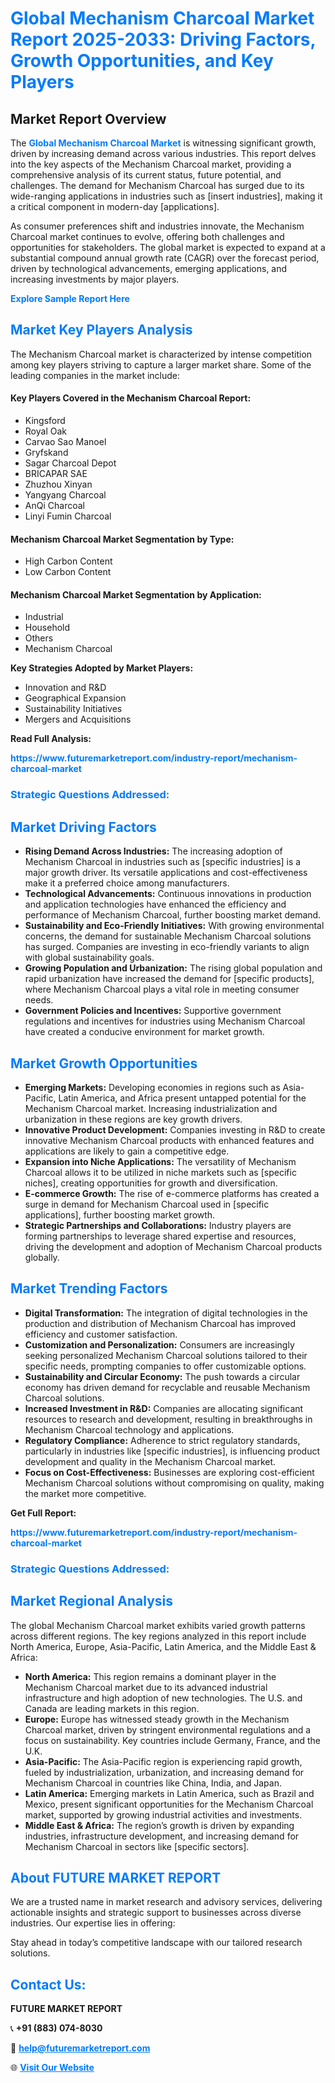 <h1 style="color: #007BFF;">Global Mechanism Charcoal Market Report 2025-2033: Driving Factors, Growth Opportunities, and Key Players</h1>

<section id="overview">
<h2>Market Report Overview</h2>
<p>The <a href="https://www.futuremarketreport.com/industry-report/mechanism-charcoal-market" style="color: #007BFF; text-decoration: none;"><strong>Global Mechanism Charcoal Market</strong></a> is witnessing significant growth, driven by increasing demand across various industries. This report delves into the key aspects of the Mechanism Charcoal market, providing a comprehensive analysis of its current status, future potential, and challenges. The demand for Mechanism Charcoal has surged due to its wide-ranging applications in industries such as [insert industries], making it a critical component in modern-day [applications].</p>
<p>As consumer preferences shift and industries innovate, the Mechanism Charcoal market continues to evolve, offering both challenges and opportunities for stakeholders. The global market is expected to expand at a substantial compound annual growth rate (CAGR) over the forecast period, driven by technological advancements, emerging applications, and increasing investments by major players.</p>
</section>

<section id="overview">
<p><a href="https://www.futuremarketreport.com/request-sample/reportId=120067" style="color: #007BFF; text-decoration: none;"><strong>Explore Sample Report Here</strong></a></p>
</section>

<section id="key-players">
<h2 style="color: #007BFF;">Market Key Players Analysis</h2>
<p>The Mechanism Charcoal market is characterized by intense competition among key players striving to capture a larger market share. Some of the leading companies in the market include:</p>
<h4>Key Players Covered in the Mechanism Charcoal Report:</h4>
<ul><li>Kingsford</li><li>Royal Oak</li><li>Carvao Sao Manoel</li><li>Gryfskand</li><li>Sagar Charcoal Depot</li><li>BRICAPAR SAE</li><li>Zhuzhou Xinyan</li><li>Yangyang Charcoal</li><li>AnQi Charcoal</li><li>Linyi Fumin Charcoal</li></ul>
<h4>Mechanism Charcoal Market Segmentation by Type:</h4>
<ul><li>High Carbon Content</li><li>Low Carbon Content</li></ul>

<h4>Mechanism Charcoal Market Segmentation by Application:</h4>
<ul><li>Industrial</li><li>Household</li><li>Others</li><li>Mechanism Charcoal</li></ul>
<p><strong>Key Strategies Adopted by Market Players:</strong></p>
<ul>
<li>Innovation and R&D</li>
<li>Geographical Expansion</li>
<li>Sustainability Initiatives</li>
<li>Mergers and Acquisitions</li>
</ul>
</section>

<section>
<p><strong>Read Full Analysis: </strong></p><a href="https://www.futuremarketreport.com/industry-report/mechanism-charcoal-market" style="color: #007BFF; text-decoration: none;"><strong>https://www.futuremarketreport.com/industry-report/mechanism-charcoal-market</strong></a>
<h3 style="color: #007BFF;">Strategic Questions Addressed:</h3>
</section>

<section id="driving-factors">
<h2 style="color: #007BFF;">Market Driving Factors</h2>
<ul>
<li><strong>Rising Demand Across Industries:</strong> The increasing adoption of Mechanism Charcoal in industries such as [specific industries] is a major growth driver. Its versatile applications and cost-effectiveness make it a preferred choice among manufacturers.</li>
<li><strong>Technological Advancements:</strong> Continuous innovations in production and application technologies have enhanced the efficiency and performance of Mechanism Charcoal, further boosting market demand.</li>
<li><strong>Sustainability and Eco-Friendly Initiatives:</strong> With growing environmental concerns, the demand for sustainable Mechanism Charcoal solutions has surged. Companies are investing in eco-friendly variants to align with global sustainability goals.</li>
<li><strong>Growing Population and Urbanization:</strong> The rising global population and rapid urbanization have increased the demand for [specific products], where Mechanism Charcoal plays a vital role in meeting consumer needs.</li>
<li><strong>Government Policies and Incentives:</strong> Supportive government regulations and incentives for industries using Mechanism Charcoal have created a conducive environment for market growth.</li>
</ul>
</section>

<section id="growth-opportunities">
<h2 style="color: #007BFF;">Market Growth Opportunities</h2>
<ul>
<li><strong>Emerging Markets:</strong> Developing economies in regions such as Asia-Pacific, Latin America, and Africa present untapped potential for the Mechanism Charcoal market. Increasing industrialization and urbanization in these regions are key growth drivers.</li>
<li><strong>Innovative Product Development:</strong> Companies investing in R&D to create innovative Mechanism Charcoal products with enhanced features and applications are likely to gain a competitive edge.</li>
<li><strong>Expansion into Niche Applications:</strong> The versatility of Mechanism Charcoal allows it to be utilized in niche markets such as [specific niches], creating opportunities for growth and diversification.</li>
<li><strong>E-commerce Growth:</strong> The rise of e-commerce platforms has created a surge in demand for Mechanism Charcoal used in [specific applications], further boosting market growth.</li>
<li><strong>Strategic Partnerships and Collaborations:</strong> Industry players are forming partnerships to leverage shared expertise and resources, driving the development and adoption of Mechanism Charcoal products globally.</li>
</ul>
</section>

<section id="trending-factors">
<h2 style="color: #007BFF;">Market Trending Factors</h2>
<ul>
<li><strong>Digital Transformation:</strong> The integration of digital technologies in the production and distribution of Mechanism Charcoal has improved efficiency and customer satisfaction.</li>
<li><strong>Customization and Personalization:</strong> Consumers are increasingly seeking personalized Mechanism Charcoal solutions tailored to their specific needs, prompting companies to offer customizable options.</li>
<li><strong>Sustainability and Circular Economy:</strong> The push towards a circular economy has driven demand for recyclable and reusable Mechanism Charcoal solutions.</li>
<li><strong>Increased Investment in R&D:</strong> Companies are allocating significant resources to research and development, resulting in breakthroughs in Mechanism Charcoal technology and applications.</li>
<li><strong>Regulatory Compliance:</strong> Adherence to strict regulatory standards, particularly in industries like [specific industries], is influencing product development and quality in the Mechanism Charcoal market.</li>
<li><strong>Focus on Cost-Effectiveness:</strong> Businesses are exploring cost-efficient Mechanism Charcoal solutions without compromising on quality, making the market more competitive.</li>
</ul>
</section>

<section>
<p><strong>Get Full Report: </strong></p><a href="https://www.futuremarketreport.com/industry-report/mechanism-charcoal-market" style="color: #007BFF; text-decoration: none;"><strong>https://www.futuremarketreport.com/industry-report/mechanism-charcoal-market</strong></a>
<h3 style="color: #007BFF;">Strategic Questions Addressed:</h3>
</section>


<section id="regional-analysis">
<h2 style="color: #007BFF;">Market Regional Analysis</h2>
<p>The global Mechanism Charcoal market exhibits varied growth patterns across different regions. The key regions analyzed in this report include North America, Europe, Asia-Pacific, Latin America, and the Middle East & Africa:</p>
<ul>
<li><strong>North America:</strong> This region remains a dominant player in the Mechanism Charcoal market due to its advanced industrial infrastructure and high adoption of new technologies. The U.S. and Canada are leading markets in this region.</li>
<li><strong>Europe:</strong> Europe has witnessed steady growth in the Mechanism Charcoal market, driven by stringent environmental regulations and a focus on sustainability. Key countries include Germany, France, and the U.K.</li>
<li><strong>Asia-Pacific:</strong> The Asia-Pacific region is experiencing rapid growth, fueled by industrialization, urbanization, and increasing demand for Mechanism Charcoal in countries like China, India, and Japan.</li>
<li><strong>Latin America:</strong> Emerging markets in Latin America, such as Brazil and Mexico, present significant opportunities for the Mechanism Charcoal market, supported by growing industrial activities and investments.</li>
<li><strong>Middle East & Africa:</strong> The region’s growth is driven by expanding industries, infrastructure development, and increasing demand for Mechanism Charcoal in sectors like [specific sectors].</li>
</ul>
</section>

<footer>
<h2 style="color: #007BFF;">About FUTURE MARKET REPORT</h2>
<p>We are a trusted name in market research and advisory services, delivering actionable insights and strategic support to businesses across diverse industries. Our expertise lies in offering:</p>

<p>Stay ahead in today’s competitive landscape with our tailored research solutions.</p>

<h2 style="color: #007BFF;">Contact Us:</h2>
<p><strong>FUTURE MARKET REPORT</strong></p>
<p>📞 <strong>+91 (883) 074-8030</strong></p>
<p>📧 <strong><a href="mailto:help@futuremarketreport.com" style="color: #007BFF;">help@futuremarketreport.com</a></strong></p>
<p>🌐 <strong><a href="https://www.futuremarketreport.com/" style="color: #007BFF;">Visit Our Website</a></strong></p>
</footer>